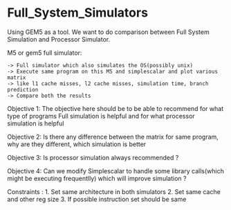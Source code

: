 # Full_System_Simulators

Using GEM5 as a tool. 
We want to do comparison between Full System Simulation and Processor Simulator.

M5 or gem5 full simulator:

	-> Full simulator which also simulates the OS(possibly unix)
	-> Execute same program on this M5 and simplescalar and plot various matrix
	-> like l1 cache misses, l2 cache misses, simulation time, branch prediction
	-> Compare both the results

Objective 1: The objective here should be to be able to recommend for what type of programs Full simulation is helpful and for what processor 		     simulation is helpful

Objective 2: Is there any difference between the matrix for same program, why are they different, which simulation is better

Objective 3: Is processor simulation always recommended ?

Objective 4: Can we modify Simplescalar to handle some library calls(which might be executing frequentlly) which will improve simulation ?

Constraints : 1. Set same architecture in both simulators
	      2. Set same cache and other reg size
	      3. If possible instruction set should be same 
